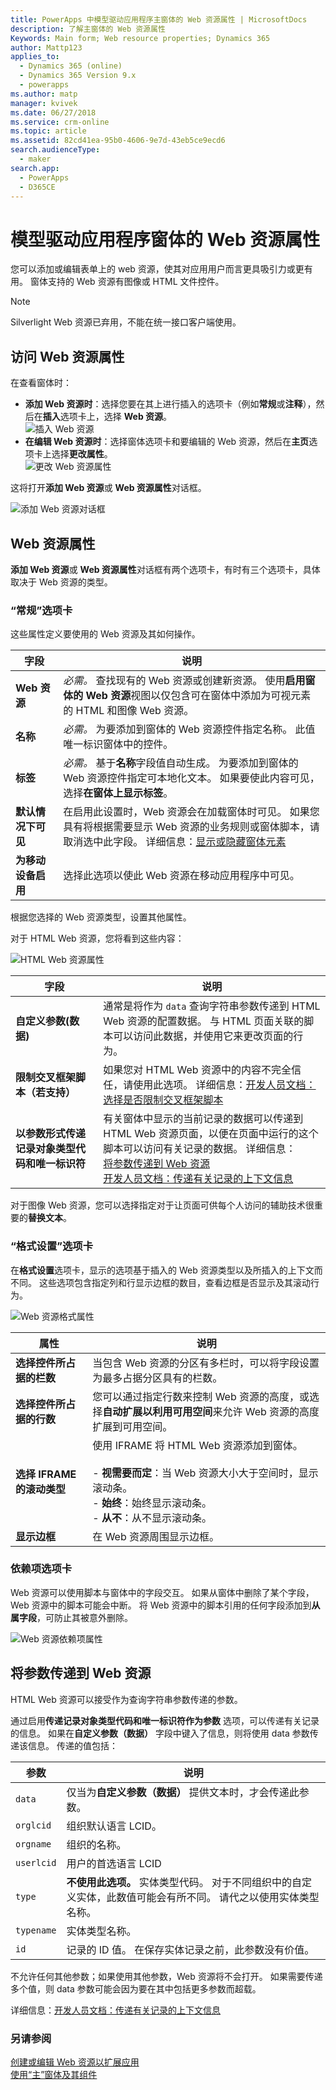 ```yaml
---
title: PowerApps 中模型驱动应用程序主窗体的 Web 资源属性 | MicrosoftDocs
description: 了解主窗体的 Web 资源属性
Keywords: Main form; Web resource properties; Dynamics 365
author: Mattp123
applies_to:
  - Dynamics 365 (online)
  - Dynamics 365 Version 9.x
  - powerapps
ms.author: matp
manager: kvivek
ms.date: 06/27/2018
ms.service: crm-online
ms.topic: article
ms.assetid: 82cd41ea-95b0-4606-9e7d-43eb5ce9ecd6
search.audienceType:
  - maker
search.app:
  - PowerApps
  - D365CE
---
```

# <a name="web-resource-properties-for-model-driven-app-forms"></a>模型驱动应用程序窗体的 Web 资源属性

您可以添加或编辑表单上的 web 资源，使其对应用用户而言更具吸引力或更有用。 窗体支持的 Web 资源有图像或 HTML 文件控件。

> [!NOTE]
> Silverlight Web 资源已弃用，不能在统一接口客户端使用。

## <a name="access-web-resource-properties"></a>访问 Web 资源属性

在查看窗体时：
- **添加 Web 资源时**：选择您要在其上进行插入的选项卡（例如**常规**或**注释**），然后在**插入**选项卡上，选择 **Web 资源**。<br />![插入 Web 资源](media/insert-web-resource.png)
- **在编辑 Web 资源时**：选择窗体选项卡和要编辑的 Web 资源，然后在**主页**选项卡上选择**更改属性**。 <br />![更改 Web 资源属性](media/web-resource-change-properties.png)

这将打开**添加 Web 资源**或 **Web 资源属性**对话框。

![添加 Web 资源对话框](media/add-web-resource-dialog.png)


## <a name="web-resource-properties"></a>Web 资源属性

 **添加 Web 资源**或 **Web 资源属性**对话框有两个选项卡，有时有三个选项卡，具体取决于 Web 资源的类型。

### <a name="general-tab"></a>“常规”选项卡

这些属性定义要使用的 Web 资源及其如何操作。

|字段|说明|
|--|--|
|**Web 资源**|*必需。* 查找现有的 Web 资源或创建新资源。 使用**启用窗体的 Web 资源**视图以仅包含可在窗体中添加为可视元素的 HTML 和图像 Web 资源。|
|**名称**|*必需。* 为要添加到窗体的 Web 资源控件指定名称。 此值唯一标识窗体中的控件。|
|**标签**|*必需。* 基于**名称**字段值自动生成。 为要添加到窗体的 Web 资源控件指定可本地化文本。 如果要使此内容可见，选择**在窗体上显示标签**。|
|**默认情况下可见**|在启用此设置时，Web 资源会在加载窗体时可见。 如果您具有将根据需要显示 Web 资源的业务规则或窗体脚本，请取消选中此字段。 详细信息：[显示或隐藏窗体元素](visibility-options-legacy.md)|
|**为移动设备启用**|选择此选项以使此 Web 资源在移动应用程序中可见。|

根据您选择的 Web 资源类型，设置其他属性。

对于 HTML Web 资源，您将看到这些内容：

![HTML Web 资源属性](media/web-resource-general-html-properties.png)

|字段|说明|
|--|--|
|**自定义参数(数据)**|通常是将作为 `data` 查询字符串参数传递到 HTML Web 资源的配置数据。 与 HTML 页面关联的脚本可以访问此数据，并使用它来更改页面的行为。|
|**限制交叉框架脚本（若支持）**|如果您对 HTML Web 资源中的内容不完全信任，请使用此选项。 详细信息：[开发人员文档：选择是否限制交叉框架脚本](/dynamics365/customer-engagement/developer/use-iframe-and-web-resource-controls-on-a-form#select-whether-to-restrict-cross-frame-scripting)|
|**以参数形式传递记录对象类型代码和唯一标识符**|有关窗体中显示的当前记录的数据可以传递到 HTML Web 资源页面，以便在页面中运行的这个脚本可以访问有关记录的数据。 详细信息： <br />[将参数传递到 Web 资源](#pass-parameters-to-web-resources)<br />[开发人员文档：传递有关记录的上下文信息](/dynamics365/customer-engagement/developer/use-iframe-and-web-resource-controls-on-a-form#pass-contextual-information-about-the-record)|

对于图像 Web 资源，您可以选择指定对于让页面可供每个人访问的辅助技术很重要的**替换文本**。

<!-- TODO: Why are Custom Parameters available to pass to image web resources? -->

### <a name="formatting-tab"></a>“格式设置”选项卡

在**格式设置**选项卡，显示的选项基于插入的 Web 资源类型以及所插入的上下文而不同。 这些选项包含指定列和行显示边框的数目，查看边框是否显示及其滚动行为。

![Web 资源格式属性](media/web-resource-formatting-properties.png)

|属性|说明|  
|--------------|-----------------|
|**选择控件所占据的栏数**|当包含 Web 资源的分区有多栏时，可以将字段设置为最多占据分区具有的栏数。|  
|**选择控件所占据的行数**|您可以通过指定行数来控制 Web 资源的高度，或选择**自动扩展以利用可用空间**来允许 Web 资源的高度扩展到可用空间。|  
|**选择 IFRAME 的滚动类型**|使用 IFRAME 将 HTML Web 资源添加到窗体。<br /><br /> - **视需要而定**：当 Web 资源大小大于空间时，显示滚动条。<br />- **始终**：始终显示滚动条。<br />- **从不**：从不显示滚动条。|  
|**显示边框**|在 Web 资源周围显示边框。|  


### <a name="dependencies-tab"></a>依赖项选项卡

Web 资源可以使用脚本与窗体中的字段交互。 如果从窗体中删除了某个字段，Web 资源中的脚本可能会中断。 将 Web 资源中的脚本引用的任何字段添加到**从属字段**，可防止其被意外删除。

![Web 资源依赖项属性](media/web-resource-dependency-properties.png)
  
<a name="BKMK_PassingParametersToWebResource"></a> 
 
## <a name="pass-parameters-to-web-resources"></a>将参数传递到 Web 资源 

HTML Web 资源可以接受作为查询字符串参数传递的参数。  
  
通过启用**传递记录对象类型代码和唯一标识符作为参数** 选项，可以传递有关记录的信息。 如果在**自定义参数（数据）** 字段中键入了信息，则将使用 data 参数传递该信息。 传递的值包括：  
  
|参数|说明|  
|---------------|-----------------|  
|`data`|仅当为**自定义参数（数据）** 提供文本时，才会传递此参数。|  
|`orglcid`|组织默认语言 LCID。|  
|`orgname`|组织的名称。|  
|`userlcid`|用户的首选语言 LCID|  
|`type`|**不使用此选项。** 实体类型代码。 对于不同组织中的自定义实体，此数值可能会有所不同。 请代之以使用实体类型名称。|  
|`typename`|实体类型名称。|  
|`id`|记录的 ID 值。 在保存实体记录之前，此参数没有价值。|  
  
不允许任何其他参数；如果使用其他参数，Web 资源将不会打开。 如果需要传递多个值，则 data 参数可能会因为要在其中包括更多参数而超载。

详细信息：[开发人员文档：传递有关记录的上下文信息](/dynamics365/customer-engagement/developer/use-iframe-and-web-resource-controls-on-a-form#pass-contextual-information-about-the-record)

### <a name="see-also"></a>另请参阅

[创建或编辑 Web 资源以扩展应用](create-edit-web-resources.md)<br />
[使用“主”窗体及其组件](use-main-form-and-components.md)
